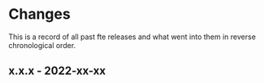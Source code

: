 # Changes

This is a record of all past fte releases and what went into them in reverse
chronological order.

## x.x.x - 2022-xx-xx
